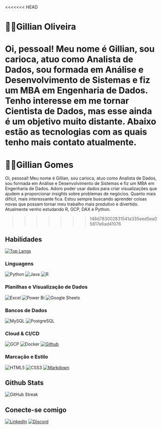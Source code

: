 <<<<<<< HEAD
# 👋🏼Gillian Oliveira
Oi, pessoal! Meu nome é Gillian, sou carioca, atuo como Analista de Dados, sou formada em Análise e Desenvolvimento de Sistemas e fiz um MBA em Engenharia de Dados. Tenho interesse em me tornar Cientista de Dados, mas esse ainda é um objetivo muito distante. Abaixo estão as tecnologias com as quais tenho mais contato atualmente. 
=======
# 👋🏼Gillian Gomes
Oi, pessoal! Meu nome é Gillian, sou carioca, atuo como Analista de Dados, sou formada em Análise e Desenvolvimento de Sistemas e fiz um MBA em Engenharia de Dados. Adoro poder usar dados para criar visualizações que ajudem a proporcionar insights sobre problemas de negócios. Quanto mais difícil, mais interessante fica. Estou sempre buscando aprender coisas novas que possam tornar meu trabalho mais produtivo e divertido. Atualmente venho estudando R, GCP, DAX e Python.
>>>>>>> 148d783002831541a335eed5ea05817e6ad41076


## Habilidades
[![Top Langs](https://github-readme-stats.vercel.app/api/top-langs/?username=brgillian&layout=compact&theme=nightowl)](https://github.com/brgillian)


### Linguagens
![Python](https://img.shields.io/badge/Python-14354C?style=for-the-badge&logo=python&logoColor=white)
![Java](https://img.shields.io/badge/Java-E34F26?&style=for-the-badge&logo=java&logoColor=white)
![R](https://img.shields.io/badge/R-276DC3?style=for-the-badge&logo=r&logoColor=white)

### Planilhas e Visualização de Dados
![Excel](https://img.shields.io/badge/Microsoft_Excel-217346?style=for-the-badge&logo=microsoft-excel&logoColor=white)
![Power Bi](https://img.shields.io/badge/power_bi-F2C811?style=for-the-badge&logo=powerbi&logoColor=black)
![Google Sheets](https://img.shields.io/badge/Google%20Sheets-34A853?style=for-the-badge&logo=google-sheets&logoColor=white)

### Bancos de Dados
![MySQL](https://img.shields.io/badge/MySQL-fff?style=for-the-badge&logo=mysql&logoColor=07405E)
![PostgreSQL](https://img.shields.io/badge/PostgreSQL-fff?style=for-the-badge&logo=postgresql&logoColor=07405E)

### Cloud & CI/CD
![GCP](https://img.shields.io/badge/Google_Cloud_Platform-e5e5e0?style=for-the-badge&logo=googlecloud)
![Docker](https://img.shields.io/badge/Docker-0095D5?style=for-the-badge&logo=docker&logoColor=white)
[![Github](https://img.shields.io/badge/GitHub-red?style=for-the-badge&logo=github)](https://github.com/brgillian) 

### Marcação e Estilo
![HTML5](https://img.shields.io/badge/HTML5-E34F26?style=for-the-badge&logo=html5&logoColor=white)
![CSS3](https://img.shields.io/badge/CSS3-1572B6?style=for-the-badge&logo=css3&logoColor=white)
[![Markdown](https://img.shields.io/badge/Markdown-000?style=for-the-badge&logo=markdown&logoColor=fff)](https://www.linkedin.com/in/brgillian/)

## Github Stats
![GitHub Streak](https://streak-stats.demolab.com/?user=brgillian&theme=blue-green&background=16161f&border=0ab3d1&dates=e5e5e0&currStreakNum=D1640A&currStreakLabel=D1640A)


## Conecte-se comigo
[![LinkedIn](https://img.shields.io/badge/LinkedIn-0077B5?style=for-the-badge&logo=linkedin&logoColor=fff)](https://www.linkedin.com/in/gillianoliveira/)
[![Discord](https://img.shields.io/badge/Discord-7289DA?style=for-the-badge&logo=discord&logoColor=fff)](https://discordapp.com/users/brgillian)






